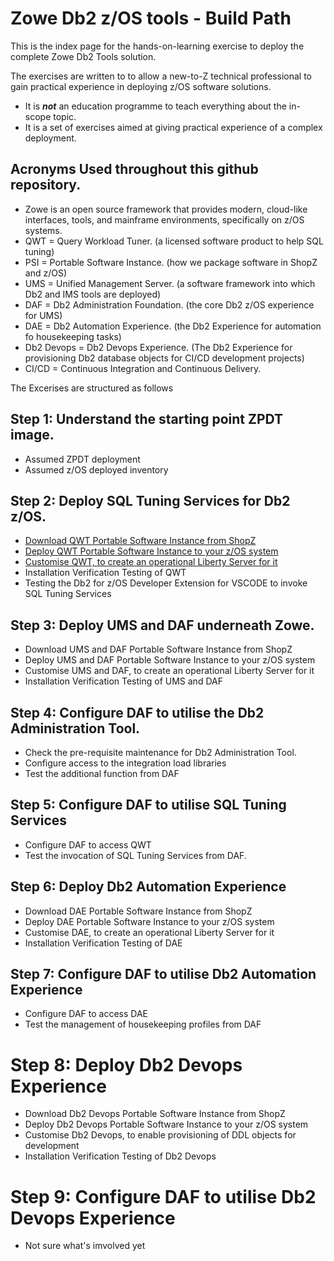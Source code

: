 # Zowe Db2 z/OS tools - Build Path

This is the index page for the hands-on-learning exercise to deploy the complete Zowe Db2 Tools solution. 

The exercises are written to to allow a new-to-Z technical professional to gain practical experience in deploying z/OS software solutions.
* It is ***not*** an education programme to teach everything about the in-scope topic.
* It is a set of exercises aimed at giving practical experience of a complex deployment.

## Acronyms Used throughout this github repository.
* Zowe is an open source framework that provides modern, cloud-like interfaces, tools, and mainframe environments, specifically on z/OS systems.
* QWT = Query Workload Tuner. (a licensed software product to help SQL tuning)
* PSI = Portable Software Instance. (how we package software in ShopZ and z/OS)
* UMS = Unified Management Server. (a software framework into which Db2 and IMS tools are deployed)
* DAF = Db2 Administration Foundation. (the core Db2 z/OS experience for UMS)
* DAE = Db2 Automation Experience. (the Db2 Experience for automation fo housekeeping tasks)
* Db2 Devops = Db2 Devops Experience. (The Db2 Experience for provisioning Db2 database objects for CI/CD development projects)
* CI/CD = Continuous Integration and Continuous Delivery.

The Excerises are structured as follows

## Step 1: Understand the starting point ZPDT image.
* Assumed ZPDT deployment
* Assumed z/OS deployed inventory

## Step 2: Deploy SQL Tuning Services for Db2 z/OS.
* [Download QWT Portable Software Instance from ShopZ](https://github.com/zeditor01/zowe_db2_tools/blob/main/docs/qwt_shopz.md)
* [Deploy QWT Portable Software Instance to your z/OS system](https://github.com/zeditor01/zowe_db2_tools/blob/main/docs/qwt_customise.md)
* [Customise QWT, to create an operational Liberty Server for it](https://github.com/zeditor01/zowe_db2_tools/blob/main/docs/qwt_customise.md)
* Installation Verification Testing of QWT
* Testing the Db2 for z/OS Developer Extension for VSCODE to invoke SQL Tuning Services

## Step 3: Deploy UMS and DAF underneath Zowe.
* Download UMS and DAF Portable Software Instance from ShopZ
* Deploy UMS and DAF Portable Software Instance to your z/OS system
* Customise UMS and DAF, to create an operational Liberty Server for it
* Installation Verification Testing of UMS and DAF
  
## Step 4: Configure DAF to utilise the Db2 Administration Tool.
* Check the pre-requisite maintenance for Db2 Administration Tool.
* Configure access to the integration load libraries
* Test the additional function from DAF

## Step 5: Configure DAF to utilise SQL Tuning Services
* Configure DAF to access QWT
* Test the invocation of SQL Tuning Services from DAF.

## Step 6: Deploy Db2 Automation Experience
* Download DAE Portable Software Instance from ShopZ
* Deploy DAE Portable Software Instance to your z/OS system
* Customise DAE, to create an operational Liberty Server for it
* Installation Verification Testing of DAE

## Step 7: Configure DAF to utilise Db2 Automation Experience
* Configure DAF to access DAE
* Test the management of housekeeping profiles from DAF

# Step 8: Deploy Db2 Devops Experience
* Download Db2 Devops Portable Software Instance from ShopZ
* Deploy Db2 Devops Portable Software Instance to your z/OS system
* Customise Db2 Devops, to enable provisioning of DDL objects for development
* Installation Verification Testing of Db2 Devops

# Step 9: Configure DAF to utilise Db2 Devops Experience
* Not sure what's imvolved yet


